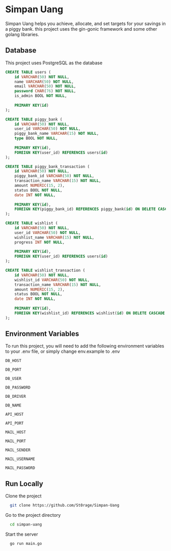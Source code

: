 # Simpan Uang

Simpan Uang helps you achieve, allocate, and set targets for your savings in a piggy bank. this project uses the gin-gonic framework and some other golang libraries.

## Database

This project uses PostgreSQL as the database

```sql
CREATE TABLE users (
	id VARCHAR(50) NOT NULL,
	name VARCHAR(50) NOT NULL,
	email VARCHAR(50) NOT NULL,
	password CHAR(76) NOT NULL,
	is_admin BOOL NOT NULL,
	
	PRIMARY KEY(id)
);

CREATE TABLE piggy_bank (
	id VARCHAR(50) NOT NULL,
	user_id VARCHAR(50) NOT NULL,
	piggy_bank_name VARCHAR(15) NOT NULL,
	type BOOL NOT NULL,
	
	PRIMARY KEY(id),
	FOREIGN KEY(user_id) REFERENCES users(id)
);

CREATE TABLE piggy_bank_transaction (
	id VARCHAR(50) NOT NULL,
	piggy_bank_id VARCHAR(50) NOT NULL,
	transaction_name VARCHAR(15) NOT NULL,
	amount NUMERIC(15, 2),
	status BOOL NOT NULL,
	date INT NOT NULL,
	
	PRIMARY KEY(id),
	FOREIGN KEY(piggy_bank_id) REFERENCES piggy_bank(id) ON DELETE CASCADE
);

CREATE TABLE wishlist (
	id VARCHAR(50) NOT NULL,
	user_id VARCHAR(50) NOT NULL,
	wishlist_name VARCHAR(15) NOT NULL,
	progress INT NOT NULL,
	
	PRIMARY KEY(id),
	FOREIGN KEY(user_id) REFERENCES users(id)
);

CREATE TABLE wishlist_transaction (
	id VARCHAR(50) NOT NULL,
	wishlist_id VARCHAR(50) NOT NULL,
	transaction_name VARCHAR(15) NOT NULL,
	amount NUMERIC(15, 2),
	status BOOL NOT NULL,
	date INT NOT NULL,
	
	PRIMARY KEY(id),
	FOREIGN KEY(wishlist_id) REFERENCES wishlist(id) ON DELETE CASCADE
);
```

## Environment Variables

To run this project, you will need to add the following environment variables to your .env file, or simply change env.example to .env

`DB_HOST`

`DB_PORT`

`DB_USER`

`DB_PASSWORD`

`DB_DRIVER`

`DB_NAME`

`API_HOST`

`API_PORT`

`MAIL_HOST`

`MAIL_PORT`

`MAIL_SENDER`

`MAIL_USERNAME`

`MAIL_PASSWORD`

## Run Locally

Clone the project

```bash
  git clone https://github.com/St0rage/Simpan-Uang
```

Go to the project directory

```bash
  cd simpan-uang
```

Start the server

```bash
  go run main.go
```
